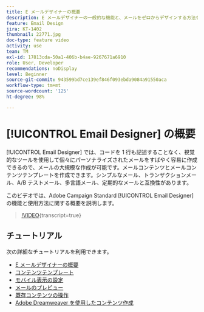 ```yaml
---
title: E メールデザイナーの概要
description: E メールデザイナーの一般的な機能と、メールをゼロからデザインする方法を説明します。
feature: Email Design
jira: KT-1402
thumbnail: 22771.jpg
doc-type: feature video
activity: use
team: TM
exl-id: 17813cda-50a1-406b-b4ae-9267671a6910
role: User, Developer
recommendations: noDisplay
level: Beginner
source-git-commit: 943599bd7ce139ef846f093ebda9084a91550aca
workflow-type: tm+mt
source-wordcount: '125'
ht-degree: 98%

---
```


# [!UICONTROL Email Designer] の概要

[!UICONTROL Email Designer] では、コードを 1 行も記述することなく、視覚的なツールを使用して個々にパーソナライズされたメールをすばやく容易に作成できるので、メールの大規模な作成が可能です。メールコンテンツとメールコンテンツテンプレートを作成できます。シンプルなメール、トランザクションメール、A/B テストメール、多言語メール、定期的なメールと互換性があります。

このビデオでは、Adobe Campaign Standard [!UICONTROL Email Designer] の機能と使用方法に関する概要を説明します。

>[!VIDEO](https://video.tv.adobe.com/v/22771?learn=on){transcript=true}

## チュートリアル

次の詳細なチュートリアルを利用できます。

* [E メールデザイナーの概要](/help/designing-content/email-designer/getting-started-with-the-email-designer.md)
* [コンテンツテンプレート](/help/designing-content/email-designer/email-content-templates.md)
* [モバイル表示の設定](/help/designing-content/email-designer/configure-the-mobile-view.md)
* [メールのプレビュー](/help/designing-content/email-designer/preview-your-email.md)
* [既存コンテンツの操作](/help/designing-content/email-designer/working-with-existing-content.md)
* [Adobe Dreamweaver を使用したコンテンツ作成](/help/designing-content/email-designer/dreamweaver-integration.md)
